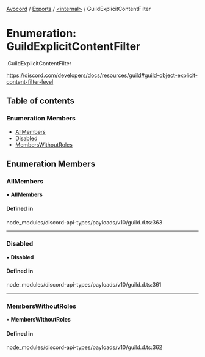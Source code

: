 [Avocord](../README.md) / [Exports](../modules.md) / [<internal\>](../modules/internal_.md) / GuildExplicitContentFilter

# Enumeration: GuildExplicitContentFilter

[<internal>](../modules/internal_.md).GuildExplicitContentFilter

https://discord.com/developers/docs/resources/guild#guild-object-explicit-content-filter-level

## Table of contents

### Enumeration Members

- [AllMembers](internal_.GuildExplicitContentFilter.md#allmembers)
- [Disabled](internal_.GuildExplicitContentFilter.md#disabled)
- [MembersWithoutRoles](internal_.GuildExplicitContentFilter.md#memberswithoutroles)

## Enumeration Members

### AllMembers

• **AllMembers**

#### Defined in

node_modules/discord-api-types/payloads/v10/guild.d.ts:363

___

### Disabled

• **Disabled**

#### Defined in

node_modules/discord-api-types/payloads/v10/guild.d.ts:361

___

### MembersWithoutRoles

• **MembersWithoutRoles**

#### Defined in

node_modules/discord-api-types/payloads/v10/guild.d.ts:362
